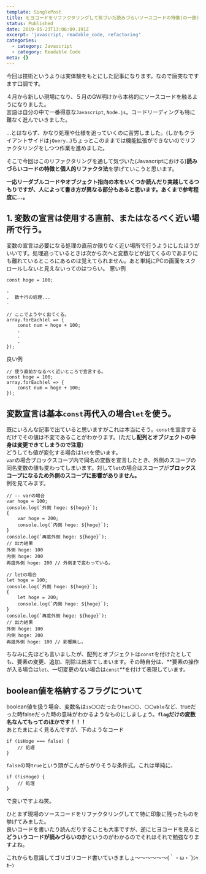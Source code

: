 ```yaml
---
template: SinglePost
title: ヒヨコードをリファクタリングして気づいた読みづらいソースコードの特徴(の一部)
status: Published
date: 2019-05-23T13:06:09.191Z
excerpt: 'javascript, readable_code, refactoring'
categories:
  - category: Javascript
  - category: Readable Code
meta: {}
---
```

今回は技術というよりは実体験をもとにした記事になります。なので唐突なですます口調です。  

４月から新しい現場になり、５月のGW明けから本格的にソースコードを触るようになりました。  
言語は自分の中で一番得意な`Javascript`, `Node.js`。コードリーディングも特に難なく進んでいきました。  


...とはならず、かなり処理や仕様を追っていくのに苦労しました。(しかもクライアントサイドは`jQuery`...)ちょっとこのままでは機能拡張ができないのでリファクタリングをしつつ作業を進めました。

そこで今回はこのリファクタリングを通して気づいた(Javascriptにおける)**読みづらいコードの特徴と個人的リファクタ法**を挙げていこうと思います。  

**一応リーダブルコードやオブジェクト指向の本をいくつか読んだり実践してるつもりですが、人によって書き方が異なる部分もあると思います。あくまで参考程度に...。**  

## 1. 変数の宣言は使用する直前、またはなるべく近い場所で行う。
変数の宣言は必要になる処理の直前か限りなく近い場所で行うようにしたほうがいいです。処理追っているときは次から次へと変数などが出てくるのであまりにも離れているところにあるのは覚えてられません。あと単純にPCの画面をスクロールしないと見えないってのはつらい。
悪い例
```
const hoge = 100;

.
.  数十行の処理...
.

// ここでようやく出てくる。
array.forEach(el => {
    const num = hoge + 100;
    .
    .
    .
});
```
良い例
```
// 使う直前かなるべく近いところで宣言する。
const hoge = 100;
array.forEach(el => {
    const num = hoge + 100;
});
```
## 変数宣言は基本`const`再代入の場合`let`を使う。
既にいろんな記事で出ていると思いますがこれは本当にそう。`const`を宣言するだけでその値は不変であることがわかります。(ただし**配列とオブジェクトの中身は変更できてしまうので注意**)  
どうしても値が変化する場合は`let`を使います。  
`var`の場合ブロックスコープ内で同名の変数を宣言したとき、外側のスコープの同名変数の値も変わってしまいます。対して`let`の場合はスコープが**ブロックスコープになるため外側のスコープに影響がありません。**  
例を見てみます。
```
// -- varの場合
var hoge = 100;
console.log(`外側 hoge: ${hoge}`);
{
    var hoge = 200;
    console.log(`内側 hoge: ${hoge}`);
}
console.log(`再度外側 hoge: ${hoge}`);
// 出力結果
外側 hoge: 100
内側 hoge: 200
再度外側 hoge: 200 // 外側まで変わっている。

// letの場合
let hoge = 100;
console.log(`外側 hoge: ${hoge}`);
{
    let hoge = 200;
    console.log(`内側 hoge: ${hoge}`);
}
console.log(`再度外側 hoge: ${hoge}`);
// 出力結果
外側 hoge: 100
内側 hoge: 200
再度外側 hoge: 100 // 影響無し。
```
ちなみに先ほども言いましたが、配列とオブジェクトは`const`を付けたとしても、要素の変更、追加、削除は出来てしまいます。その時自分は、**要素の操作が入る場合は`let`、一切変更のない場合は`const`**を付けて表現しています。

## boolean値を格納するフラグについて
boolean値を扱う場合、変数名は`is〇〇`だったり`has〇〇`、`〇〇able`など、trueだった時falseだった時の意味がわかるようなものにしましょう。**`flag`だけの変数名なんてもってのほかです！！！**  
あとたまによく見るんですが、下のようなコード
```
if (isHoge === false) {
    // 処理
}
```
`false`の時`true`という頭がこんがらがりそうな条件式。これは単純に、
```
if (!isHoge) {
    // 処理
}
```
で良いですよね笑。

ひとまず現場のソースコードをリファクタリングしてて特に印象に残ったものを挙げてみました。  
良いコードを書いたり読んだりすることも大事ですが、逆にヒヨコードを見ると**どういうコードが読みづらいのか**というのがわかるのでそれはそれで勉強なりますよね。  

これからも意識してゴリゴリコード書いていきましょ～～～～～～(｀・ω・´)ｼｬｷｰﾝ
